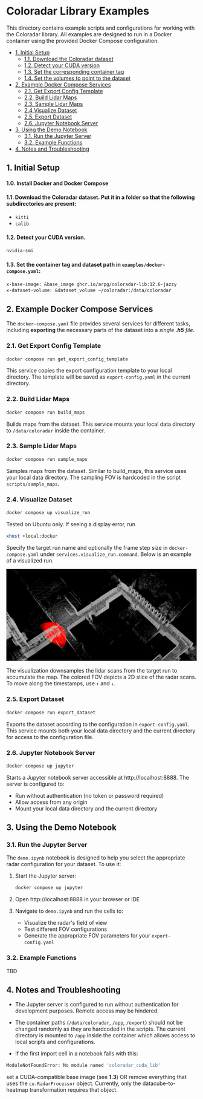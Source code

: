 # Coloradar Library Examples

This directory contains example scripts and configurations for working with the Coloradar library. All examples are designed to run in a Docker container using the provided Docker Compose configuration.

- [1. Initial Setup](#1-initial-setup)
  - [1.1. Download the Coloradar dataset](#11-download-the-coloradar-dataset)
  - [1.2. Detect your CUDA version](#12-detect-your-cuda-version)
  - [1.3. Set the corresponding container tag](#13-set-the-corresponding-container-tag)
  - [1.4. Set the volumes to point to the dataset](#14-set-the-volumes-to-point-to-the-dataset)
- [2. Example Docker Compose Services](#2-example-docker-compose-services)
  - [2.1. Get Export Config Template](#21-get-export-config-template)
  - [2.2. Build Lidar Maps](#22-build-lidar-maps)
  - [2.3. Sample Lidar Maps](#23-sample-lidar-maps)
  - [2.4 Visualize Dataset](#24-visualize-dataset)
  - [2.5. Export Dataset](#25-export-dataset)
  - [2.6. Jupyter Notebook Server](#26-jupyter-notebook-server)
- [3. Using the Demo Notebook](#3-using-the-demo-notebook)
  - [3.1. Run the Jupyter Server](#31-run-the-jupyter-server)
  - [3.2. Example Functions](#32-example-functions)
- [4. Notes and Troubleshooting](#4-notes-and-troubleshooting)


## 1. Initial Setup

#### 1.0. Install Docker and Docker Compose

#### 1.1. Download the Coloradar dataset. Put it in a folder so that the following subdirectories are present:
- `kitti`
- `calib`

#### 1.2. Detect your CUDA version. 
```bash
nvidia-smi
```

#### 1.3. Set the container tag and dataset path in `examples/docker-compose.yaml`:
```
x-base-image: &base_image ghcr.io/arpg/coloradar-lib:12.6-jazzy
x-dataset-volume: &dataset_volume ~/coloradar:/data/coloradar
```

## 2. Example Docker Compose Services

The `docker-compose.yaml` file provides several services for different tasks, including **exporting** the necessary parts of the dataset into a *single **.h5** file*.

### 2.1. Get Export Config Template
```bash
docker compose run get_export_config_template
```
This service copies the export configuration template to your local directory. The template will be saved as `export-config.yaml` in the current directory.

### 2.2. Build Lidar Maps
```bash
docker compose run build_maps
```
Builds maps from the dataset. This service mounts your local data directory to `/data/coloradar` inside the container.

### 2.3. Sample Lidar Maps
```bash
docker compose run sample_maps
```
Samples maps from the dataset. Similar to build_maps, this service uses your local data directory. The sampling FOV is hardcoded in the script `scripts/sample_maps`.


### 2.4. Visualize Dataset
```bash
docker compose up visualize_run
```
Tested on Ubuntu only. If seeing a display error, run
```bash
xhost +local:docker
```

Specify the target run name and optionally the frame step size in `docker-compose.yaml` under `services.visualize_run.command`. Below is an example of a visualized run.

![Example Visualization](readme_images/visualize.png "Example Visualization")

The visualization downsamples the lidar scans from the target run to accumulate the map. The colored FOV depicts a 2D slice of the radar scans. To move along the timestamps, use `↑` and `↓`.


### 2.5. Export Dataset
```bash
docker compose run export_dataset
```
Exports the dataset according to the configuration in `export-config.yaml`. This service mounts both your local data directory and the current directory for access to the configuration file.

### 2.6. Jupyter Notebook Server
```bash
docker compose up jupyter
```
Starts a Jupyter notebook server accessible at http://localhost:8888. The server is configured to:
- Run without authentication (no token or password required)
- Allow access from any origin
- Mount your local data directory and the current directory


## 3. Using the Demo Notebook

### 3.1. Run the Jupyter Server

The `demo.ipynb` notebook is designed to help you select the appropriate radar configuration for your dataset. To use it:

1. Start the Jupyter server:
   ```bash
   docker compose up jupyter
   ```

2. Open http://localhost:8888 in your browser or IDE

3. Navigate to `demo.ipynb` and run the cells to:
   - Visualize the radar's field of view
   - Test different FOV configurations
   - Generate the appropriate FOV parameters for your `export-config.yaml`


### 3.2. Example Functions
TBD

## 4. Notes and Troubleshooting

- The Jupyter server is configured to run without authentication for development purposes. Remote access may be hindered.

- The container paths (`/data/coloradar`, `/app`, `/export`) should not be changed randomly as they are hardcoded in the scripts. The current directory is mounted to `/app` inside the container which allows access to local scripts and configurations.

- If the first import cell in a notebook fails with this:
```bash
ModuleNotFoundError: No module named 'coloradar_cuda_lib'
```
set a CUDA-compatible base image (see **1.3**) OR remove everything that uses the `cu.RadarProcessor` object. Currently, only the datacube-to-heatmap transformation requires that object.